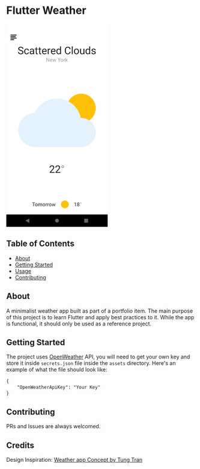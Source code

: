 # Flutter Weather

<img src="screenshots/screenshot.png" alt="screenshot" width="270" height="540"/>

## Table of Contents

- [About](#about)
- [Getting Started](#getting_started)
- [Usage](#usage)
- [Contributing](#contributing)

## About

A minimalist weather app built as part of a portfolio item. The main purpose of this project is to learn Flutter and apply best practices to it. While the app is functional, it should only be used as a reference project.

## Getting Started

The project uses [OpenWeather](https://openweathermap.org/) API, you will need to get your own key and store it inside `secrets.json` file inside the `assets` directory. Here's an example of what the file should look like:

```
{
    "OpenWeatherApiKey": "Your Key"
}
```

## Contributing

PRs and Issues are always welcomed.

## Credits

Design Inspiration: [Weather app Concept by Tung Tran](https://www.uplabs.com/posts/weather-app-concept-part-1)
